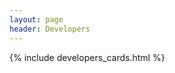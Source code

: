 ```yaml
---
layout: page
header: Developers
---
```


{% include developers_cards.html %}

<link rel="stylesheet" href="css/developers.css">
